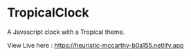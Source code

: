 # TropicalClock
A Javascript clock with a Tropical theme.

View Live here : https://heuristic-mccarthy-b0a155.netlify.app
